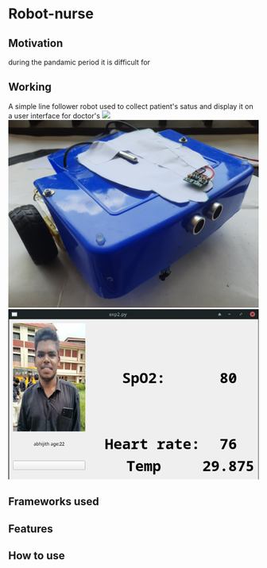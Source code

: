 # Robot-nurse

## Motivation
during the pandamic period it is difficult for
## Working
A simple line follower robot used to collect patient's satus and display it on a user interface for doctor's
![](/assets/images/robot.gif)
![](/assets/images/robot.jpg)
![gui](/assets/images/doctor_gui.png)
## Frameworks used
## Features
## How to use
